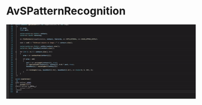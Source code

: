 # AvSPatternRecognition

![Image alt](https://github.com/Al8xShu/AvSPatternRecognition/blob/master/AvSPatternRecognition.gif)
